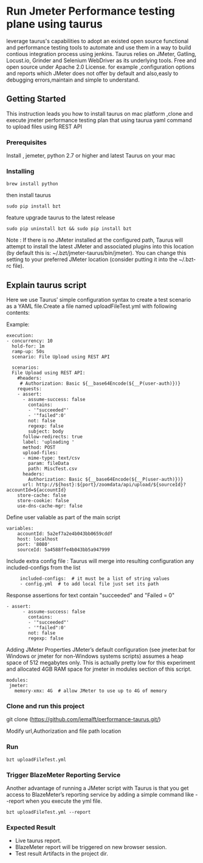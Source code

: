# Run Jmeter Performance testing plane using taurus

leverage taurus's capabilities to adopt an existed open source functional and performance testing tools to automate and use them in a way to build contious integration process using jenkins. Taurus relies on JMeter, Gatling, Locust.io, Grinder and Selenium WebDriver as its underlying tools. Free and open source under Apache 2.0 License.
for example ,configuration options and reports which JMeter does not offer by default and also,easly to debugging errors,maintain and simple to understand.

## Getting Started
This instruction leads you how to install taurus on mac platform ,clone and execute jmeter performance testing plan that using taurua yaml command to upload files using REST API

### Prerequisites
Install , jemeter, python 2.7 or higher and latest Taurus on your mac

### Installing

```
brew install python
```
then install taurus

```
sudo pip install bzt
```
feature upgrade taurus to the latest release
```
sudo pip uninstall bzt && sudo pip install bzt
```
Note : If there is no JMeter installed at the configured path, Taurus will attempt to install the latest JMeter and associated plugins into this location (by default this is: ~/.bzt/jmeter-taurus/bin/jmeter). You can change this setting to your preferred JMeter location (consider putting it into the ~/.bzt-rc file).

## Explain taurus script 
Here we use Taurus’ simple configuration syntax to create a test scenario as a YAML file.Create a file named uploadFileTest.yml with following contents:



Example:

```
execution:
- concurrency: 10
  hold-for: 1m
  ramp-up: 50s
  scenario: File Upload using REST API
  
  scenarios:
  File Upload using REST API:
    #headers:
     # Authorization: Basic ${__base64Encode(${__P(user-auth)})}
    requests:
    - assert:
      - assume-success: false
        contains:
        - '"succeeded"'
        - '"failed":0'
        not: false
        regexp: false
        subject: body
      follow-redirects: true
      label: 'uploading '
      method: POST
      upload-files:
      - mime-type: text/csv
        param: fileData
        path: MiscTest.csv
      headers:
        Authorization: Basic ${__base64Encode(${__P(user-auth)})}
      url: http://${host}:${port}/zoomdata/api/upload/${sourceId}?accountId=${accountId}
    store-cache: false
    store-cookie: false
    use-dns-cache-mgr: false
  ```
  Define user valiable as part of the main script
  
  ```
  variables:
      accountId: 5a2ef7a2e4b043bb0659cddf
      host: localhost
      port: '8080'
      sourceId: 5a4588ffe4b043bb5a947999
 ```
 Include extra config file : Taurus will merge into resulting configuration any included-configs from the list
 
 ```
      included-configs:  # it must be a list of string values
      - config.yml  # to add local file just set its path
```
Response assertions for text contain "succeeded" and "Failed = 0"

```
- assert:
      - assume-success: false
        contains:
        - '"succeeded"'
        - '"failed":0'
        not: false
        regexp: false
```
Adding JMeter Properties
JMeter’s default configuration (see jmeter.bat for Windows or jmeter for non-Windows systems scripts) assumes a heap space of 512 megabytes only. This is actually pretty low for this experiment and allocated 4GB RAM space for jmeter in modules section of this script.

 ```
 modules:
  jmeter:
    memory-xmx: 4G  # allow JMeter to use up to 4G of memory
 ```
### Clone and run this project

git clone (https://github.com/jemalft/performance-taurus.git/)

Modify url,Authorization and file path location
### Run
```
bzt uploadFileTest.yml
```
### Trigger BlazeMeter Reporting Service
Another advantage of running a JMeter script with Taurus is that you get access to BlazeMeter’s reporting service by adding a simple command like --report when you execute the yml file.

```
bzt uploadFileTest.yml --report
```

### Expected Result 
* Live taurus report.
* BlazeMeter report will be triggered on new browser session.
* Test result Artifacts in the project dir.

  
